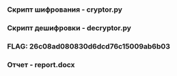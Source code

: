 ### Скрипт шифрования - cryptor.py
### Скрипт дешифровки - decryptor.py
### FLAG: 26c08ad080830d6dcd76c15009ab6b03
### Отчет - report.docx
